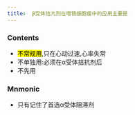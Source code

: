 ```yaml
---
title:  β受体拮亢剂在嗜铬细胞瘤中的应用主要是
--- 
```


### Contents
- <mark>不常规用</mark>,只在心动过速,心率失常
- 不单独用:必须在α受体拮抗剂后
- 不先用

### Mnmonic
- 只有记住了首选α受体阻滞剂
